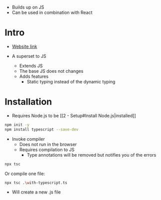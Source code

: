 - Builds up on JS
- Can be used in combination with React

# Intro

- [Website link](https://www.typescriptlang.org/)

- A superset to JS
	- Extends JS
	- The base JS does not changes
	- Adds features
		- Static typing instead of the dynamic typing

# Installation

- Requires Node.js to be [[2 - Setup#Install Node.js|installed]]

```bash
npm init -y
npm install typescript --save-dev
```

- Invoke compiler
	- Does not run in the browser
	- Requires compilation to JS
		- Type annotations will be removed but notifies you of the errors

```bash
npx tsc
```

Or compile one file:
```bash
npx tsc .\with-typescript.ts
```

- Will create a new .js file